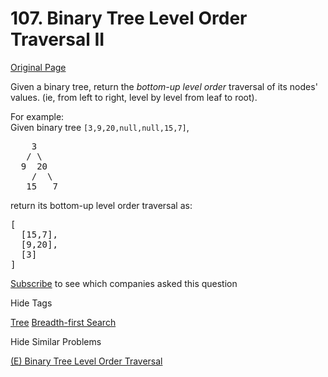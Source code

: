 # 107. Binary Tree Level Order Traversal II

[Original Page](https://leetcode.com/problems/binary-tree-level-order-traversal-ii/)

Given a binary tree, return the _bottom-up level order_ traversal of its nodes' values. (ie, from left to right, level by level from leaf to root).

For example:  
Given binary tree `[3,9,20,null,null,15,7]`,  

<pre>    3
   / \
  9  20
    /  \
   15   7
</pre>

return its bottom-up level order traversal as:  

<pre>[
  [15,7],
  [9,20],
  [3]
]
</pre>

<div>

[Subscribe](/subscribe/) to see which companies asked this question

</div>

<div>

<div id="tags" class="btn btn-xs btn-warning">Hide Tags</div>

<span class="hidebutton" style="display: inline;">[Tree](/tag/tree/) [Breadth-first Search](/tag/breadth-first-search/)</span></div>

<div>

<div id="similar" class="btn btn-xs btn-warning">Hide Similar Problems</div>

<span class="hidebutton" style="display: inline;">[(E) Binary Tree Level Order Traversal](/problems/binary-tree-level-order-traversal/)</span></div>